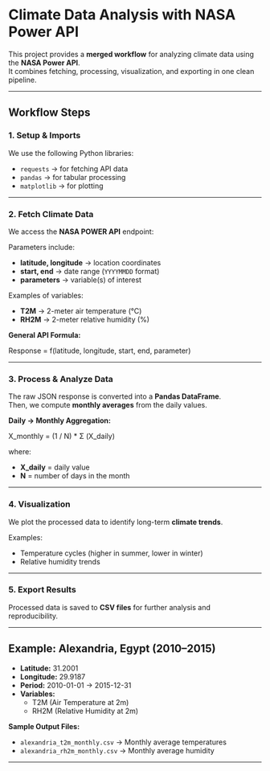 #  Climate Data Analysis with NASA Power API

This project provides a **merged workflow** for analyzing climate data using the **NASA Power API**.  
It combines fetching, processing, visualization, and exporting in one clean pipeline.

---

##  Workflow Steps

### 1. Setup & Imports
We use the following Python libraries:
- `requests` → for fetching API data  
- `pandas` → for tabular processing  
- `matplotlib` → for plotting  

---

### 2. Fetch Climate Data
We access the **NASA POWER API** endpoint:

Parameters include:
- **latitude, longitude** → location coordinates  
- **start, end** → date range (`YYYYMMDD` format)  
- **parameters** → variable(s) of interest  

Examples of variables:
- **T2M** → 2-meter air temperature (°C)  
- **RH2M** → 2-meter relative humidity (%)  

**General API Formula:**

Response = f(latitude, longitude, start, end, parameter)

---

### 3. Process & Analyze Data

The raw JSON response is converted into a **Pandas DataFrame**.  
Then, we compute **monthly averages** from the daily values.

**Daily → Monthly Aggregation:**

X_monthly = (1 / N) * Σ (X_daily)

where:  
- **X_daily** = daily value  
- **N** = number of days in the month  

---

### 4. Visualization

We plot the processed data to identify long-term **climate trends**.

Examples:
- Temperature cycles (higher in summer, lower in winter)  
- Relative humidity trends  

---

### 5. Export Results

Processed data is saved to **CSV files** for further analysis and reproducibility.

---

##  Example: Alexandria, Egypt (2010–2015)

- **Latitude:** 31.2001  
- **Longitude:** 29.9187  
- **Period:** 2010-01-01 → 2015-12-31  
- **Variables:**  
  - T2M (Air Temperature at 2m)  
  - RH2M (Relative Humidity at 2m)  

**Sample Output Files:**
- `alexandria_t2m_monthly.csv` → Monthly average temperatures  
- `alexandria_rh2m_monthly.csv` → Monthly average humidity  

---

